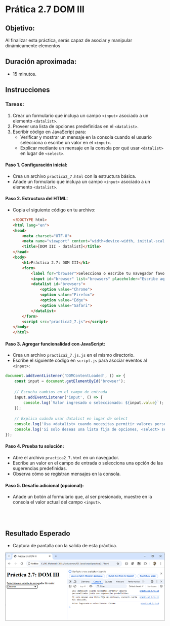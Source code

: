 # Prática 2.7 DOM III

## Objetivo:
Al finalizar esta práctica, serás capaz de asociar y manipular dinámicamente elementos <datalist> y <input> en el DOM, así como comprender cuándo usar <datalist> en lugar de <select>


## Duración aproximada:
- 15 minutos.

## Instrucciones 

### **Tareas:**
1. Crear un formulario que incluya un campo `<input>` asociado a un elemento `<datalist>`.
2. Proveer una lista de opciones predefinidas en el `<datalist>`.
3. Escribir código en JavaScript para:
   - Verificar y mostrar un mensaje en la consola cuando el usuario selecciona o escribe un valor en el `<input>`.
   - Explicar mediante un mensaje en la consola por qué usar `<datalist>` en lugar de `<select>`.

#### Paso 1. **Configuración inicial:**
   - Crea un archivo `practica2_7.html` con la estructura básica.
   - Añade un formulario que incluya un campo `<input>` asociado a un elemento `<datalist>`.

#### Paso 2. **Estructura del HTML:**

- Copia el siguiente código en tu archivo:
  
   ```html
   <!DOCTYPE html>
   <html lang="en">
   <head>
       <meta charset="UTF-8">
       <meta name="viewport" content="width=device-width, initial-scale=1.0">
       <title>[DOM III - datalist]</title>
   </head>
   <body>
       <h1>Práctica 2.7: DOM III</h1>
       <form>
           <label for="browser">Selecciona o escribe tu navegador favorito:</label>
           <input id="browser" list="browsers" placeholder="Escribe aquí...">
           <datalist id="browsers">
               <option value="Chrome">
               <option value="Firefox">
               <option value="Edge">
               <option value="Safari">
           </datalist>
       </form>
       <script src="practica2_7.js"></script>
   </body>
   </html>
   ```

#### Paso 3. **Agregar funcionalidad con JavaScript:**
   - Crea un archivo `practica2_7.js.js` en el mismo directorio.
   - Escribe el siguiente código en `script.js` para asociar eventos al `<input>`:

   ```javascript
   document.addEventListener('DOMContentLoaded', () => {
       const input = document.getElementById('browser');

       // Escucha cambios en el campo de entrada
       input.addEventListener('input', () => {
           console.log(`Valor ingresado o seleccionado: ${input.value}`);
       });

       // Explica cuándo usar datalist en lugar de select
       console.log('Usa <datalist> cuando necesitas permitir valores personalizados junto con sugerencias predefinidas.');
       console.log('Si solo deseas una lista fija de opciones, <select> sería más adecuado.');
   });
   ```

#### Paso 4. **Prueba tu solución:**
   - Abre el archivo `practica2_7.html` en un navegador.
   - Escribe un valor en el campo de entrada o selecciona una opción de las sugerencias predefinidas.
   - Observa cómo se registran mensajes en la consola.

#### Paso 5. **Desafío adicional (opcional):**
   - Añade un botón al formulario que, al ser presionado, muestre en la consola el valor actual del campo `<input>`.

<br/>
<br/>

## Resultado Esperado

- Captura de pantalla con la salida de esta práctica.

![Resultado Esperado](../images/image2.png)
